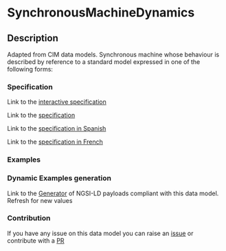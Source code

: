 # SynchronousMachineDynamics

## Description 

Adapted from CIM data models. Synchronous machine whose behaviour is described by reference to a standard model expressed in one of the following forms:
### Specification

Link to the [interactive specification](https://swagger.lab.fiware.org/?url=https://smart-data-models.github.io/dataModel.EnergyCIM/SynchronousMachineDynamics/swagger.yaml)

Link to the [specification](https://smart-data-models.github.io/dataModel.EnergyCIM/SynchronousMachineDynamics/doc/spec.md)

Link to the [specification in Spanish](https://smart-data-models.github.io/dataModel.EnergyCIM/SynchronousMachineDynamics/doc/spec_ES.md)

Link to the [specification in French](https://smart-data-models.github.io/dataModel.EnergyCIM/SynchronousMachineDynamics/doc/spec_FR.md)
### Examples
### Dynamic Examples generation

Link to the [Generator](https://smartdatamodels.org/extra/ngsi-ld_generator_v0.91.php?schemaUrl=https://raw.githubusercontent.com/smart-data-models/dataModel.EnergyCIM/master/SynchronousMachineDynamics/schema.json&email=info@smartdatamodels.org) of NGSI-LD payloads compliant with this data model. Refresh for new values
### Contribution

 If you have any issue on this data model you can raise an [issue](https://github.com/smart-data-models/dataModel.EnergyCIM/issues)  or contribute with a [PR](https://github.com/smart-data-models/dataModel.EnergyCIM/pulls)